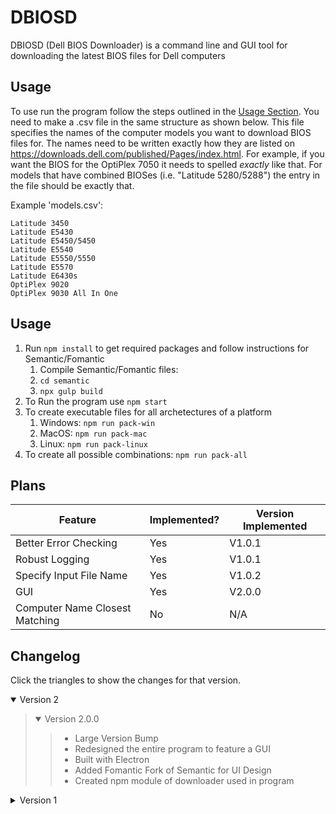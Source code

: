 # DBIOSD
DBIOSD (Dell BIOS Downloader) is a command line and GUI tool for downloading the latest BIOS files for Dell computers

## Usage
To use run the program follow the steps outlined in the [Usage Section](#Usage).
You need to make a .csv file in the same structure as shown below.
This file specifies the names of the computer models you want to download BIOS files for.
The names need to be written exactly how they are listed on https://downloads.dell.com/published/Pages/index.html.
For example, if you want the BIOS for the OptiPlex 7050 it needs to spelled *exactly* like that.
For models that have combined BIOSes (i.e. "Latitude 5280/5288") the entry in the file should be exactly that.

Example 'models.csv':
```
Latitude 3450
Latitude E5430
Latitude E5450/5450
Latitude E5540
Latitude E5550/5550
Latitude E5570
Latitude E6430s
OptiPlex 9020
OptiPlex 9030 All In One
```

## Usage
1. Run `npm install` to get required packages and follow instructions for Semantic/Fomantic
   1. Compile Semantic/Fomantic files:
   2. `cd semantic`
   3. `npx gulp build`
2. To Run the program use `npm start`
3. To create executable files for all archetectures of a platform
   1. Windows: `npm run pack-win`
   2. MacOS: `npm run pack-mac`
   3. Linux: `npm run pack-linux`
4. To create all possible combinations: `npm run pack-all`

## Plans
| Feature                        | Implemented? | Version Implemented |
| ------------------------------ | ------------ | ------------------- |
| Better Error Checking          | Yes          | V1.0.1              |
| Robust Logging                 | Yes          | V1.0.1              |
| Specify Input File Name        | Yes          | V1.0.2              |
| GUI                            | Yes          | V2.0.0              |
| Computer Name Closest Matching | No           | N/A                 |

## Changelog
Click the triangles to show the changes for that version.

<!-- Start Version 2 -->
<details open>
  <summary>Version 2</summary>

  <!-- Start Version 2.0.0 -->
  <blockquote>
    <details open>
      <summary>Version 2.0.0</summary>
      <blockquote>
        <ul>
          <li>Large Version Bump</li>
          <li>Redesigned the entire program to feature a GUI</li>
          <li>Built with Electron</li>
          <li>Added Fomantic Fork of Semantic for UI Design</li>
          <li>Created npm module of downloader used in program</li>
        </ul>
      </blockquote>
    </details>
  </blockquote>
</details>
<!-- End Version 2 -->

<details>
  <summary>Version 1</summary>

  <!-- Start Version 1 -->
  <blockquote>

  <!-- Start Version 1.0.2 -->
  <details>
    <summary>Version 1.0.2</summary>
    <blockquote>
      <ul>
        <li>Slight version bump</li>
        <li>Added the ability to specify the input file from the command line</li>
        <ul>
          <li>The first argument will always be taken to be the input file</li>
        </ul>
        <li>Added a <strike>bit of <i>spice</i></strike> few updates to the readme
        <ul>
          <li>Added this changelog
          <li>Changed the 'Plans' section to a better looking table
        </ul>
      </ul>
    </blockquote>
  </details>
  <!-- End Version 1.0.2 -->

  <!-- Start Version 1.0.1 -->
  <details>
    <summary>Version 1.0.1</summary>
    <blockquote>
      <ul>
        <li>Slight version bump</li>
        <li>Added Winston Logging package</li>
        <li>Changed program logging to 'error.log' and 'combined.log'</li>
        <li>Added more entries to .gitignore such as the 'Build' and 'BIOS' Directories</li>
        <li>Fixed spelling errors in 'README.md'</li>
      </ul>
    </blockquote>
  </details>
  <!-- End Version 1.0.1 -->

  <!-- Start Version 1.0.0 -->
  <details>
    <summary>Version 1.0.0</summary>
    <blockquote>
      <ul>
        <li>Created the repository</li>
        <li>Uploaded all origional files</li>
      </ul>
    </blockquote>
  </details>
  <!-- End Version 1.0.0 -->

  </blockquote>
  <!-- End Version 1 -->
</details>